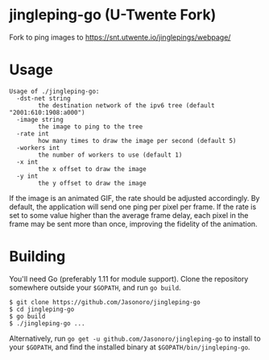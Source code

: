 # jingleping-go (U-Twente Fork)

Fork to ping images to https://snt.utwente.io/jinglepings/webpage/

# Usage

```
Usage of ./jingleping-go:
  -dst-net string
    	the destination network of the ipv6 tree (default "2001:610:1908:a000")
  -image string
    	the image to ping to the tree
  -rate int
    	how many times to draw the image per second (default 5)
  -workers int
    	the number of workers to use (default 1)
  -x int
    	the x offset to draw the image
  -y int
    	the y offset to draw the image
```

If the image is an animated GIF, the rate should be adjusted accordingly. By default, the application will send one ping per pixel per frame. If the rate is set to some value higher than the average frame delay, each pixel in the frame may be sent more than once, improving the fidelity of the animation.

# Building

You'll need Go (preferably 1.11 for module support). Clone the repository somewhere outside your `$GOPATH`, and run `go build`.

```
$ git clone https://github.com/Jasonoro/jingleping-go
$ cd jingleping-go
$ go build
$ ./jingleping-go ...
```

Alternatively, run `go get -u github.com/Jasonoro/jingleping-go` to install to your `$GOPATH`, and find the installed binary at `$GOPATH/bin/jingleping-go`.
